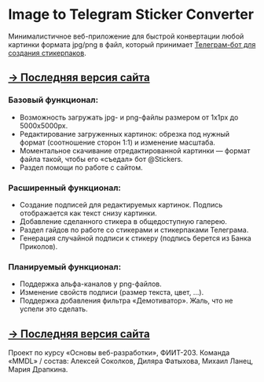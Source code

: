 # Image to Telegram Sticker Converter
Минималистичное веб-приложение для быстрой конвертации любой картинки формата jpg/png в файл, который принимает [Телеграм-бот для создания стикерпаков](https://t.me/Stickers).

## [→ Последняя версия сайта](https://tsfm-mmdl.herokuapp.com/)

### Базовый функционал:
- Возможность загружать jpg- и png-файлы размером от 1х1px до 5000х5000рх.
- Редактирование загруженных картинок: обрезка под нужный формат (соотношение сторон 1:1) и изменение масштаба.
- Моментальное скачивание отредактированной картинки — формат файла такой, чтобы его «съедал» бот @Stickers.
- Раздел помощи по работе с сайтом.

### Расширенный функционал:
- Создание подписей для редактируемых картинок. Подпись отображается как текст снизу картинки.
- Добавление сделанного стикера в общедоступную галерею.
- Раздел гайдов по работе со стикерами и стикерпаками Телеграма.
- Генерация случайной подписи к стикеру (подпись берется из Банка Приколов).

### Планируемый функционал:
- Поддержка альфа-каналов у png-файлов.
- Изменение свойств подписи (размер текста, цвет, ...).
- Поддержка добавления фильтра «Демотиватор». Жаль, что не успели это сделать.

## [→ Последняя версия сайта](https://tsfm-mmdl.herokuapp.com/)

Проект по курсу «Основы веб-разработки», ФИИТ-203. Команда «MMDL» / состав: Алексей Соколков, Диляра Фатыхова, Михаил Ланец, Мария Драпкина.